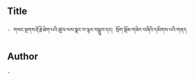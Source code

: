 ## Title
	- གསང་སྔགས་རྡོ་རྗེ་ཐེག་པའི་ཚུལ་ལས་སྣང་བ་ལྷར་བསྒྲུབ་དང། སྲོག་སྡོམ་གཟེར་བཞིའི་དམིགས་པའི་གནད

## Author
	- 

